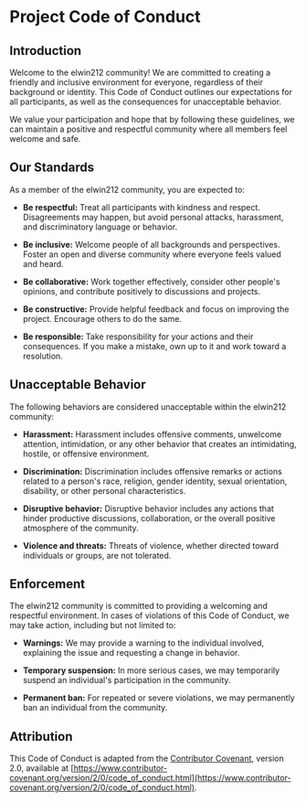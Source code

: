 # Project Code of Conduct

## Introduction

Welcome to the elwin212 community! We are committed to creating a friendly and inclusive environment for everyone, regardless of their background or identity. This Code of Conduct outlines our expectations for all participants, as well as the consequences for unacceptable behavior.

We value your participation and hope that by following these guidelines, we can maintain a positive and respectful community where all members feel welcome and safe.

## Our Standards

As a member of the elwin212 community, you are expected to:

- **Be respectful:** Treat all participants with kindness and respect. Disagreements may happen, but avoid personal attacks, harassment, and discriminatory language or behavior.

- **Be inclusive:** Welcome people of all backgrounds and perspectives. Foster an open and diverse community where everyone feels valued and heard.

- **Be collaborative:** Work together effectively, consider other people's opinions, and contribute positively to discussions and projects.

- **Be constructive:** Provide helpful feedback and focus on improving the project. Encourage others to do the same.

- **Be responsible:** Take responsibility for your actions and their consequences. If you make a mistake, own up to it and work toward a resolution.

## Unacceptable Behavior

The following behaviors are considered unacceptable within the elwin212 community:

- **Harassment:** Harassment includes offensive comments, unwelcome attention, intimidation, or any other behavior that creates an intimidating, hostile, or offensive environment.

- **Discrimination:** Discrimination includes offensive remarks or actions related to a person's race, religion, gender identity, sexual orientation, disability, or other personal characteristics.

- **Disruptive behavior:** Disruptive behavior includes any actions that hinder productive discussions, collaboration, or the overall positive atmosphere of the community.

- **Violence and threats:** Threats of violence, whether directed toward individuals or groups, are not tolerated.

## Enforcement

The elwin212 community is committed to providing a welcoming and respectful environment. In cases of violations of this Code of Conduct, we may take action, including but not limited to:

- **Warnings:** We may provide a warning to the individual involved, explaining the issue and requesting a change in behavior.

- **Temporary suspension:** In more serious cases, we may temporarily suspend an individual's participation in the community.

- **Permanent ban:** For repeated or severe violations, we may permanently ban an individual from the community.

## Attribution

This Code of Conduct is adapted from the [Contributor Covenant](https://www.contributor-covenant.org), version 2.0, available at [https://www.contributor-covenant.org/version/2/0/code_of_conduct.html](https://www.contributor-covenant.org/version/2/0/code_of_conduct.html).
